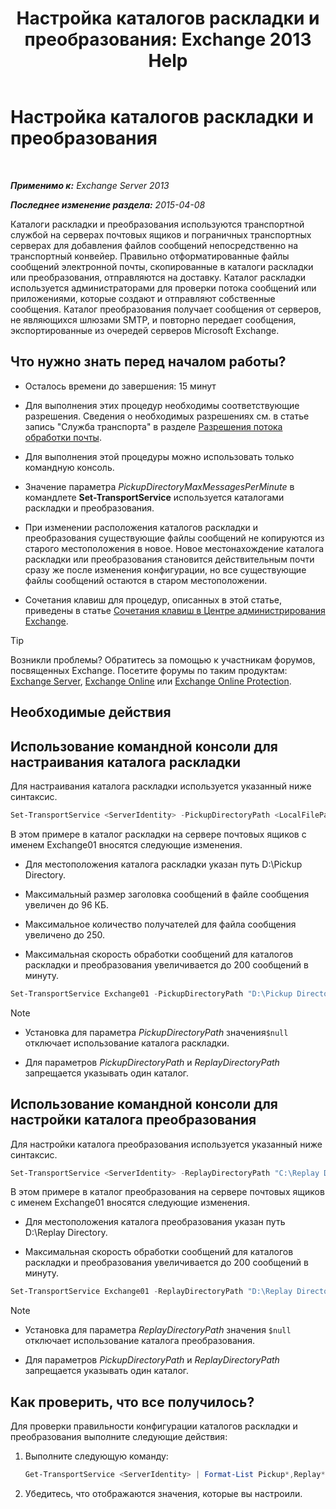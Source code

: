 ﻿---
title: 'Настройка каталогов раскладки и преобразования: Exchange 2013 Help'
TOCTitle: Настройка каталогов раскладки и преобразования
ms:assetid: c9ca7358-9a08-4f57-89d0-910e4438df8a
ms:mtpsurl: https://technet.microsoft.com/ru-ru/library/Bb124549(v=EXCHG.150)
ms:contentKeyID: 50489208
ms.date: 04/30/2018
mtps_version: v=EXCHG.150
ms.translationtype: HT
---

# Настройка каталогов раскладки и преобразования

 

_**Применимо к:** Exchange Server 2013_

_**Последнее изменение раздела:** 2015-04-08_

Каталоги раскладки и преобразования используются транспортной службой на серверах почтовых ящиков и пограничных транспортных серверах для добавления файлов сообщений непосредственно на транспортный конвейер. Правильно отформатированные файлы сообщений электронной почты, скопированные в каталоги раскладки или преобразования, отправляются на доставку. Каталог раскладки используется администраторами для проверки потока сообщений или приложениями, которые создают и отправляют собственные сообщения. Каталог преобразования получает сообщения от серверов, не являющихся шлюзами SMTP, и повторно передает сообщения, экспортированные из очередей серверов Microsoft Exchange.

## Что нужно знать перед началом работы?

  - Осталось времени до завершения: 15 минут

  - Для выполнения этих процедур необходимы соответствующие разрешения. Сведения о необходимых разрешениях см. в статье запись "Служба транспорта" в разделе [Разрешения потока обработки почты](mail-flow-permissions-exchange-2013-help.md).

  - Для выполнения этой процедуры можно использовать только командную консоль.

  - Значение параметра *PickupDirectoryMaxMessagesPerMinute* в командлете **Set-TransportService** используется каталогами раскладки и преобразования.

  - При изменении расположения каталогов раскладки и преобразования существующие файлы сообщений не копируются из старого местоположения в новое. Новое местонахождение каталога раскладки или преобразования становится действительным почти сразу же после изменения конфигурации, но все существующие файлы сообщений остаются в старом местоположении.

  - Сочетания клавиш для процедур, описанных в этой статье, приведены в статье [Сочетания клавиш в Центре администрирования Exchange](keyboard-shortcuts-in-the-exchange-admin-center-exchange-online-protection-help.md).

> [!TIP]  
> Возникли проблемы? Обратитесь за помощью к участникам форумов, посвященных Exchange. Посетите форумы по таким продуктам: <a href="https://go.microsoft.com/fwlink/p/?linkid=60612">Exchange Server</a>, <a href="https://go.microsoft.com/fwlink/p/?linkid=267542">Exchange Online</a> или <a href="https://go.microsoft.com/fwlink/p/?linkid=285351">Exchange Online Protection</a>.


## Необходимые действия

## Использование командной консоли для настраивания каталога раскладки

Для настраивания каталога раскладки используется указанный ниже синтаксис.

```powershell
Set-TransportService <ServerIdentity> -PickupDirectoryPath <LocalFilePath> -PickupDirectoryMaxHeaderSize <Size> -PickupDirectoryMaxRecipientsPerMessage <Integer> -PickupDirectoryMaxMessagesPerMinute <Integer>
```

В этом примере в каталог раскладки на сервере почтовых ящиков с именем Exchange01 вносятся следующие изменения.

  - Для местоположения каталога раскладки указан путь D:\\Pickup Directory.

  - Максимальный размер заголовка сообщений в файле сообщения увеличен до 96 КБ.

  - Максимальное количество получателей для файла сообщения увеличено до 250.

  - Максимальная скорость обработки сообщений для каталогов раскладки и преобразования увеличивается до 200 сообщений в минуту.

<!-- end list -->

```powershell
Set-TransportService Exchange01 -PickupDirectoryPath "D:\Pickup Directory" -PickupDirectoryMaxHeaderSize 96KB -PickupDirectoryMaxRecipientsPerMessage 250 -PickupDirectoryMaxMessagesPerMinute 200
```

> [!NOTE]  
> <ul><li><p>Установка для параметра <em>PickupDirectoryPath</em> значения<code>$null</code> отключает использование каталога раскладки.</p></li>
> <li><p>Для параметров <em>PickupDirectoryPath</em> и <em>ReplayDirectoryPath</em> запрещается указывать один каталог.</p></li></ul>


## Использование командной консоли для настройки каталога преобразования

Для настройки каталога преобразования используется указанный ниже синтаксис.

```powershell
Set-TransportService <ServerIdentity> -ReplayDirectoryPath "C:\Replay Directory" <LocalFilePath> -PickupDirectoryMaxMessagesPerMinute <Integer>
```

В этом примере в каталог преобразования на сервере почтовых ящиков с именем Exchange01 вносятся следующие изменения.

  - Для местоположения каталога преобразования указан путь D:\\Replay Directory.

  - Максимальная скорость обработки сообщений для каталогов раскладки и преобразования увеличивается до 200 сообщений в минуту.

<!-- end list -->

```powershell
Set-TransportService Exchange01 -ReplayDirectoryPath "D:\Replay Directory" -PickupDirectoryMaxMessagesPerMinute 200
```

> [!NOTE]  
> <ul>
> <li><p>Установка для параметра <em>ReplayDirectoryPath</em> значения <code>$null</code> отключает использование каталога преобразования.</p></li>
> <li><p>Для параметров <em>PickupDirectoryPath</em> и <em>ReplayDirectoryPath</em> запрещается указывать один каталог.</p></li>
> </ul>


## Как проверить, что все получилось?

Для проверки правильности конфигурации каталогов раскладки и преобразования выполните следующие действия:

1.  Выполните следующую команду:
    
    ```powershell
    Get-TransportService <ServerIdentity> | Format-List Pickup*,Replay*
    ```
    
2.  Убедитесь, что отображаются значения, которые вы настроили.

